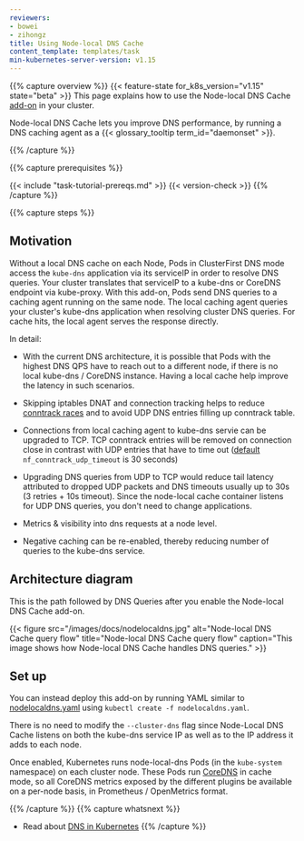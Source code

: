 ```yaml
---
reviewers:
- bowei
- zihongz
title: Using Node-local DNS Cache
content_template: templates/task
min-kubernetes-server-version: v1.15
---
```


{{% capture overview %}}
{{< feature-state for_k8s_version="v1.15" state="beta" >}}
This page explains how to use the Node-local DNS Cache [add-on](/docs/concepts/cluster-administration/addons/) in your cluster.

Node-local DNS Cache lets you improve DNS performance, by running a DNS caching agent as a {{< glossary_tooltip term_id="daemonset" >}}.

{{% /capture %}}


{{% capture prerequisites %}}

{{< include "task-tutorial-prereqs.md" >}} {{< version-check >}}
{{% /capture %}}

{{% capture steps %}}

## Motivation

Without a local DNS cache on each Node, Pods in ClusterFirst DNS mode access the `kube-dns` application via its serviceIP in order to resolve DNS queries. Your cluster translates that serviceIP to a kube-dns or CoreDNS endpoint via kube-proxy.
  With this add-on, Pods send DNS queries to a caching agent running on the same node. The local caching agent queries your cluster's kube-dns application when resolving cluster DNS queries. For cache hits, the local agent serves the response directly.

In detail:

* With the current DNS architecture, it is possible that Pods with the
  highest DNS QPS have to reach out to a different node, if there is no
  local kube-dns / CoreDNS instance.
  Having a local cache help improve the latency in such scenarios.

* Skipping iptables DNAT and connection tracking helps to reduce [conntrack races](https://github.com/kubernetes/kubernetes/issues/56903) and to avoid UDP DNS entries filling up conntrack table.

* Connections from local caching agent to kube-dns servie can be upgraded to TCP. TCP conntrack entries will be removed on connection close in contrast with UDP entries that have to time out ([default](https://www.kernel.org/doc/Documentation/networking/nf_conntrack-sysctl.txt) `nf_conntrack_udp_timeout` is 30 seconds)

* Upgrading DNS queries from UDP to TCP would reduce tail latency attributed to dropped UDP packets and DNS timeouts usually up to 30s (3 retries + 10s timeout). Since the node-local cache container listens for UDP DNS queries, you don't need to change applications.

* Metrics & visibility into dns requests at a node level.

* Negative caching can be re-enabled, thereby reducing number of queries to the kube-dns service.

## Architecture diagram

This is the path followed by DNS Queries after you enable the Node-local DNS Cache add-on.

{{< figure src="/images/docs/nodelocaldns.jpg" alt="Node-local DNS Cache query flow" title="Node-local DNS Cache query flow" caption="This image shows how Node-local DNS Cache handles DNS queries." >}}

## Set up

You can instead deploy this add-on by running YAML similar to [nodelocaldns.yaml](https://github.com/kubernetes/kubernetes/blob/master/cluster/addons/dns/nodelocaldns/nodelocaldns.yaml) using `kubectl create -f nodelocaldns.yaml`.

There is no need to modify the `--cluster-dns` flag since Node-Local DNS Cache listens on both the kube-dns service IP as well as to the IP address it adds to each node.

Once enabled, Kubernetes runs node-local-dns Pods (in the `kube-system` namespace) on each cluster node. These Pods run [CoreDNS](https://github.com/coredns/coredns) in cache mode, so all CoreDNS metrics exposed by the different plugins be available on a per-node basis, in Prometheus / OpenMetrics format.

{{% /capture %}}
{{% capture whatsnext %}}
* Read about [DNS in Kubernetes](/docs/concepts/services-networking/dns-pod-service/)
{{% /capture %}}
